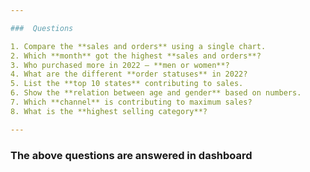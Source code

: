 ```yaml
---

###  Questions

1. Compare the **sales and orders** using a single chart.
2. Which **month** got the highest **sales and orders**?
3. Who purchased more in 2022 — **men or women**?
4. What are the different **order statuses** in 2022?
5. List the **top 10 states** contributing to sales.
6. Show the **relation between age and gender** based on numbers.
7. Which **channel** is contributing to maximum sales?
8. What is the **highest selling category**?

---
```

### The above questions are answered in dashboard
